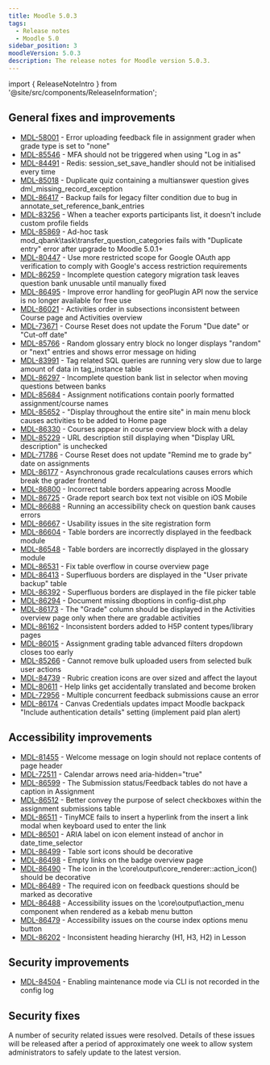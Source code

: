```yaml
---
title: Moodle 5.0.3
tags:
  - Release notes
  - Moodle 5.0
sidebar_position: 3
moodleVersion: 5.0.3
description: The release notes for Moodle version 5.0.3.
---
```


import { ReleaseNoteIntro } from '@site/src/components/ReleaseInformation';

<ReleaseNoteIntro releaseName={frontMatter.moodleVersion} />

## General fixes and improvements
<!-- cspell:disable -->
- [MDL-58001](https://tracker.moodle.org/browse/MDL-58001) - Error uploading feedback file in assignment grader when grade type is set to "none"
- [MDL-85546](https://tracker.moodle.org/browse/MDL-85546) - MFA should not be triggered when using "Log in as"
- [MDL-84491](https://tracker.moodle.org/browse/MDL-84491) - Redis: session_set_save_handler should not be initialised every time
- [MDL-85018](https://tracker.moodle.org/browse/MDL-85018) - Duplicate quiz containing a multianswer question gives dml_missing_record_exception
- [MDL-86417](https://tracker.moodle.org/browse/MDL-86417) - Backup fails for legacy filter condition due to bug in annotate_set_reference_bank_entries
- [MDL-83256](https://tracker.moodle.org/browse/MDL-83256) - When a teacher exports participants list, it doesn't include custom profile fields
- [MDL-85869](https://tracker.moodle.org/browse/MDL-85869) - Ad-hoc task mod_qbank\task\transfer_question_categories fails with "Duplicate entry" error after upgrade to Moodle 5.0.1+
- [MDL-80447](https://tracker.moodle.org/browse/MDL-80447) - Use more restricted scope for Google OAuth app verification to comply with Google's access restriction requirements
- [MDL-86259](https://tracker.moodle.org/browse/MDL-86259) - Incomplete question category migration task leaves question bank unusable until manually fixed
- [MDL-86495](https://tracker.moodle.org/browse/MDL-86495) - Improve error handling for geoPlugin API now the service is no longer available for free use
- [MDL-86021](https://tracker.moodle.org/browse/MDL-86021) - Activities order in subsections inconsistent between Course page and Activities overview
- [MDL-73671](https://tracker.moodle.org/browse/MDL-73671) - Course Reset does not update the Forum "Due date" or "Cut-off date"
- [MDL-85766](https://tracker.moodle.org/browse/MDL-85766) - Random glossary entry block no longer displays "random" or "next" entries and shows error message on hiding
- [MDL-83991](https://tracker.moodle.org/browse/MDL-83991) - Tag related SQL queries are running very slow due to large amount of data in tag_instance table
- [MDL-86297](https://tracker.moodle.org/browse/MDL-86297) - Incomplete question bank list in selector when moving questions between banks
- [MDL-85684](https://tracker.moodle.org/browse/MDL-85684) - Assignment notifications contain poorly formatted assignment/course names
- [MDL-85652](https://tracker.moodle.org/browse/MDL-85652) - "Display throughout the entire site" in main menu block causes activities to be added to Home page
- [MDL-86330](https://tracker.moodle.org/browse/MDL-86330) - Courses appear in course overview block with a delay
- [MDL-85229](https://tracker.moodle.org/browse/MDL-85229) - URL description still displaying when "Display URL description" is unchecked
- [MDL-71786](https://tracker.moodle.org/browse/MDL-71786) - Course Reset does not update "Remind me to grade by" date on assignments
- [MDL-86177](https://tracker.moodle.org/browse/MDL-86177) - Asynchronous grade recalculations causes errors which break the grader frontend
- [MDL-86800](https://tracker.moodle.org/browse/MDL-86800) - Incorrect table borders appearing across Moodle
- [MDL-86725](https://tracker.moodle.org/browse/MDL-86725) - Grade report search box text not visible on iOS Mobile
- [MDL-86688](https://tracker.moodle.org/browse/MDL-86688) - Running an accessibility check on question bank causes errors
- [MDL-86667](https://tracker.moodle.org/browse/MDL-86667) - Usability issues in the site registration form
- [MDL-86604](https://tracker.moodle.org/browse/MDL-86604) - Table borders are incorrectly displayed in the feedback module
- [MDL-86548](https://tracker.moodle.org/browse/MDL-86548) - Table borders are incorrectly displayed in the glossary module
- [MDL-86531](https://tracker.moodle.org/browse/MDL-86531) - Fix table overflow in course overview page
- [MDL-86413](https://tracker.moodle.org/browse/MDL-86413) - Superfluous borders are displayed in the "User private backup" table
- [MDL-86392](https://tracker.moodle.org/browse/MDL-86392) - Superfluous borders are displayed in the file picker table
- [MDL-86294](https://tracker.moodle.org/browse/MDL-86294) - Document missing dboptions in config-dist.php
- [MDL-86173](https://tracker.moodle.org/browse/MDL-86173) - The  "Grade" column should be displayed in the Activities overview page only when there are gradable activities
- [MDL-86162](https://tracker.moodle.org/browse/MDL-86162) - Inconsistent borders added to H5P content types/library pages
- [MDL-86015](https://tracker.moodle.org/browse/MDL-86015) - Assignment grading table advanced filters dropdown closes too early
- [MDL-85266](https://tracker.moodle.org/browse/MDL-85266) - Cannot remove bulk uploaded users from selected bulk user actions
- [MDL-84739](https://tracker.moodle.org/browse/MDL-84739) - Rubric creation icons are over sized and affect the layout
- [MDL-80611](https://tracker.moodle.org/browse/MDL-80611) - Help links get accidentally translated and become broken
- [MDL-72956](https://tracker.moodle.org/browse/MDL-72956) - Multiple concurrent feedback submissions cause an error
- [MDL-86174](https://tracker.moodle.org/browse/MDL-86174) - Canvas Credentials updates impact Moodle backpack "Include authentication details" setting (implement paid plan alert)
<!-- cspell:enable -->

## Accessibility improvements
<!-- cspell:disable -->
- [MDL-81455](https://tracker.moodle.org/browse/MDL-81455) - Welcome message on login should not replace contents of page header
- [MDL-72511](https://tracker.moodle.org/browse/MDL-72511) - Calendar arrows need aria-hidden="true"
- [MDL-86599](https://tracker.moodle.org/browse/MDL-86599) - The Submission status/Feedback tables do not have a caption in Assignment
- [MDL-86512](https://tracker.moodle.org/browse/MDL-86512) - Better convey the purpose of select checkboxes within the assignment submissions table
- [MDL-86511](https://tracker.moodle.org/browse/MDL-86511) - TinyMCE fails to insert a hyperlink from the insert a link modal when keyboard used to enter the link
- [MDL-86501](https://tracker.moodle.org/browse/MDL-86501) - ARIA label on icon element instead of anchor in date_time_selector
- [MDL-86499](https://tracker.moodle.org/browse/MDL-86499) - Table sort icons should be decorative
- [MDL-86498](https://tracker.moodle.org/browse/MDL-86498) - Empty links on the badge overview page
- [MDL-86490](https://tracker.moodle.org/browse/MDL-86490) - The icon in the \core\output\core_renderer::action_icon() should be decorative
- [MDL-86489](https://tracker.moodle.org/browse/MDL-86489) - The required icon on feedback questions should be marked as decorative
- [MDL-86488](https://tracker.moodle.org/browse/MDL-86488) - Accessibility issues on the \core\output\action_menu component when rendered as a kebab menu button
- [MDL-86479](https://tracker.moodle.org/browse/MDL-86479) - Accessibility issues on the course index options menu button
- [MDL-86202](https://tracker.moodle.org/browse/MDL-86202) - Inconsistent heading hierarchy (H1, H3, H2) in Lesson
<!-- cspell:enable -->

## Security improvements
<!-- cspell:disable -->
- [MDL-84504](https://tracker.moodle.org/browse/MDL-84504) - Enabling maintenance mode via CLI is not recorded in the config log
<!-- cspell:enable -->

## Security fixes

A number of security related issues were resolved. Details of these issues will be released after a period of approximately one week to allow system administrators to safely update to the latest version.
